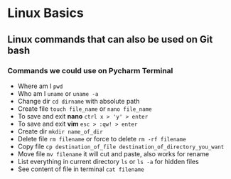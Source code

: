 # Linux Basics
## Linux commands that can also be used on Git bash
### Commands we could use on Pycharm Terminal

- Where am I `pwd`
- Who am I `uname` or `uname -a`
- Change dir `cd dirname` with absolute path
- Create file `touch file_name` or `nano file_name`
- To save and exit **nano** `ctrl x > 'y' > enter`
- To save and exit **vim** `esc > :qw! > enter`
- Create dir `mkdir name_of_dir`
- Delete file `rm filename` or force to delete `rm -rf filename`
- Copy file `cp destination_of_file destination_of_directory_you_want`
- Move file `mv filename` it will cut and paste, also works for rename
- List everything in current directory `ls` or `ls -a` for hidden files
- See content of file in terminal `cat filename`
